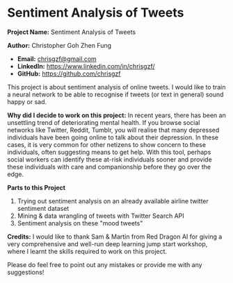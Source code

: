 # Sentiment Analysis of Tweets

**Project Name:** Sentiment Analysis of Tweets

**Author:** Christopher Goh Zhen Fung
- **Email:** chrisgzf@gmail.com
- **LinkedIn:** https://www.linkedin.com/in/chrisgzf/
- **GitHub:** https://github.com/chrisgzf

This project is about sentiment analysis of online tweets. I would like to train a neural network to be able to recognise if tweets (or text in general) sound happy or sad.

**Why did I decide to work on this project:**
In recent years, there has been an unsettling trend of deteriorating mental health. If you browse social networks like Twitter, Reddit, Tumblr, you will realise that many depressed individuals have been going online to talk about their depression. In these cases, it is very common for other netizens to show concern to these individuals, often suggesting means to get help. With this tool, perhaps social workers can identify these at-risk individuals sooner and provide these individuals with care and companionship before they go over the edge.

**Parts to this Project**
1. Trying out sentiment analysis on an already available airline twitter sentiment dataset
2. Mining & data wrangling of tweets with Twitter Search API
3. Sentiment analysis on these "mood tweets"

**Credits:** I would like to thank Sam & Martin from Red Dragon AI for giving a very comprehensive and well-run deep learning jump start workshop, where I learnt the skills required to work on this project.

Please do feel free to point out any mistakes or provide me with any suggestions!
